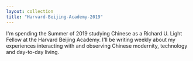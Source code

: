 ```yaml
---
layout: collection
title: "Harvard-Beijing-Academy-2019"
---
```


I'm spending the Summer of 2019 studying Chinese as a Richard U. Light Fellow at the Harvard Beijing Academy. I'll be writing weekly about my experiences interacting with and observing Chinese modernity, technology and day-to-day living.